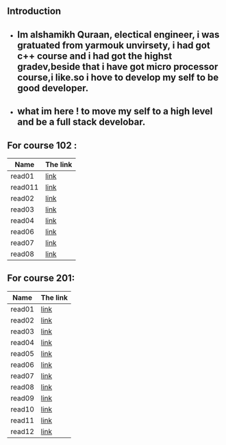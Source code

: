 ## Introduction

- ## Im alshamikh Quraan, electical engineer, i was gratuated from yarmouk unvirsety, i had got c++ course and i had got the highst gradev,beside that i have got micro processor course,i like.so i hove to develop my self to be good developer.
- ## what im here ! to move my self to a high level and be a full stack develobar.

## For course 102 :

 Name    |  The link
 --------|  -------- 
 read01  | [link](Read01) 
 read011 | [link](read011)
 read02  | [link](read02)
 read03  | [link](read03)
 read04  | [link](read04)
 read06  | [link](read06)
 read07  | [link](read07)
 read08  | [link](read08)
 

## For course 201:

Name    | The link
--------| -----------
read01  | [link](reaD201)
read02  | [link](reaD02)
read03  | [link](reaD03)
read04  | [link](reaD04)
read05  | [link](reaD05)
read06  | [link](reaD06)
read07  | [link](reaD07)
read08  | [link](reaD08)
read09  | [link](reaD09)
read10  | [link](reaD10)
read11  | [link](reaD11)
read12  | [link](reaD12)